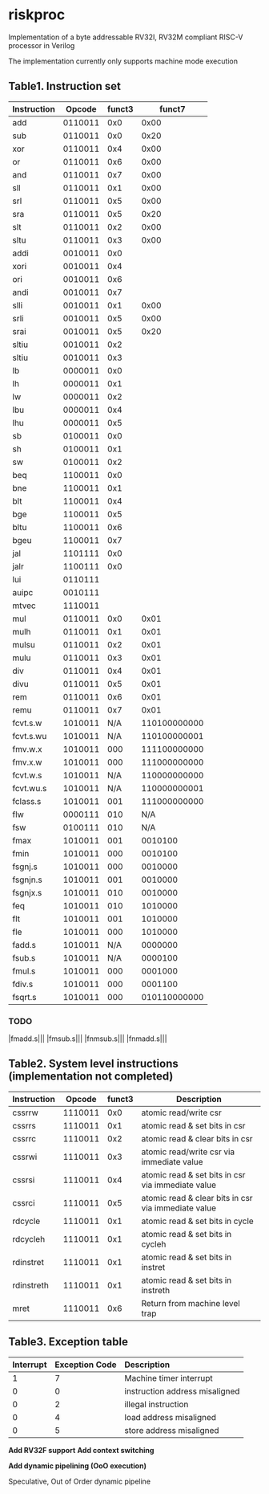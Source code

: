 # riskproc
Implementation of a byte addressable RV32I, RV32M compliant RISC-V processor in Verilog

The implementation currently only supports machine mode execution

## Table1. Instruction set


|Instruction|Opcode     |funct3 |funct7|
|-----------|-----------|-------|------|
|add        |0110011    |0x0    |0x00  |
|sub        |0110011    |0x0    |0x20  |
|xor        |0110011    |0x4    |0x00  |
|or         |0110011    |0x6    |0x00  |
|and        |0110011    |0x7    |0x00  |
|sll        |0110011    |0x1    |0x00  |
|srl        |0110011    |0x5    |0x00  |
|sra        |0110011    |0x5    |0x20  |
|slt        |0110011    |0x2    |0x00  |
|sltu       |0110011    |0x3    |0x00  |
|addi       |0010011    |0x0    |      |
|xori       |0010011    |0x4    |      |
|ori        |0010011    |0x6    |      |
|andi       |0010011    |0x7    |      |
|slli       |0010011    |0x1    |0x00  |
|srli       |0010011    |0x5    |0x00  |
|srai       |0010011    |0x5    |0x20  |
|sltiu      |0010011    |0x2    |      |
|sltiu      |0010011    |0x3    |      |
|lb         |0000011    |0x0    |      |
|lh         |0000011    |0x1    |      |
|lw         |0000011    |0x2    |      |
|lbu        |0000011    |0x4    |      |
|lhu        |0000011    |0x5    |      |
|sb         |0100011    |0x0    |      |
|sh         |0100011    |0x1    |      |
|sw         |0100011    |0x2    |      |
|beq        |1100011    |0x0    |      |
|bne        |1100011    |0x1    |      |
|blt        |1100011    |0x4    |      |
|bge        |1100011    |0x5    |      |
|bltu       |1100011    |0x6    |      |
|bgeu       |1100011    |0x7    |      |
|jal        |1101111    |0x0    |      |
|jalr       |1100111    |0x0    |      |
|lui        |0110111    |       |      |
|auipc      |0010111    |       |      |
|mtvec      |1110011    |       |      |
|mul        |0110011    |0x0    |0x01  |
|mulh       |0110011    |0x1    |0x01  |
|mulsu      |0110011    |0x2    |0x01  |
|mulu       |0110011    |0x3    |0x01  |
|div        |0110011    |0x4    |0x01  |
|divu       |0110011    |0x5    |0x01  |
|rem        |0110011    |0x6    |0x01  |
|remu       |0110011    |0x7    |0x01  |
|fcvt.s.w   |1010011    |N/A    |110100000000|
|fcvt.s.wu  |1010011    |N/A    |110100000001|
|fmv.w.x    |1010011    |000    |111100000000|
|fmv.x.w    |1010011    |000    |111000000000|
|fcvt.w.s   |1010011    |N/A    |110000000000|
|fcvt.wu.s  |1010011    |N/A    |110000000001|
|fclass.s   |1010011    |001    |111000000000|
|flw        |0000111    |010    |N/A         |
|fsw        |0100111    |010    |N/A         |
|fmax       |1010011    |001    |0010100     |
|fmin       |1010011    |000    |0010100     |
|fsgnj.s    |1010011    |000    |0010000|
|fsgnjn.s   |1010011    |001    |0010000|
|fsgnjx.s   |1010011    |010    |0010000|
|feq        |1010011    |010    |1010000|
|flt        |1010011    |001    |1010000|
|fle        |1010011    |000    |1010000|
|fadd.s     |1010011    |N/A    |0000000|
|fsub.s     |1010011    |N/A    |0000100|
|fmul.s     |1010011    |000    |0001000|
|fdiv.s     |1010011    |000    |0001100|
|fsqrt.s    |1010011    |000    |010110000000|

### TODO

|fmadd.s|||
|fmsub.s|||
|fnmsub.s|||
|fnmadd.s|||


## Table2. System level instructions (implementation not completed)


| Instruction |  Opcode |  funct3 |  Description                                         |
|-------------|---------|---------|------------------------------------------------------|
| cssrrw      |  1110011 |  0x0    |  atomic read/write csr                               |
| cssrrs      |  1110011 |  0x1    |  atomic read & set bits in csr                       |
| cssrrc      |  1110011 |  0x2    |  atomic read & clear bits in csr                     |
| cssrwi      |  1110011 |  0x3    |  atomic read/write csr via immediate value           |
| cssrsi      |  1110011 |  0x4    |  atomic read & set bits in csr via immediate value   |
| cssrci      |  1110011 |  0x5    |  atomic read & clear bits in csr via immediate value |
| rdcycle     |  1110011 |  0x1    |  atomic read & set bits in cycle                     |
| rdcycleh    |  1110011 |  0x1    |  atomic read & set bits in cycleh                    |
| rdinstret   |  1110011 |  0x1    |  atomic read & set bits in instret                   |
| rdinstreth  |  1110011 |  0x1    |  atomic read & set bits in instreth                  |
| mret        |  1110011 |  0x6    |  Return from machine level trap                      |

## Table3. Exception table
| Interrupt   | Exception Code |Description |    
|:-------|:--------|:----------|
|1|7|Machine timer interrupt|
|0|0|instruction address misaligned|
|0|2|illegal instruction|
|0|4|load address misaligned|
|0|5|store address misaligned|

**Add RV32F support**
**Add context switching**

**Add dynamic pipelining (OoO execution)**

Speculative, Out of Order dynamic pipeline